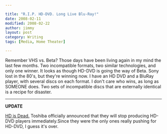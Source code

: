 ```yaml
---

title: "R.I.P. HD-DVD. Long Live Blu-Ray!"
date: 2008-02-11
modified: 2008-02-22
author: jimmy
layout: post
category: Writing
tags: [Media, Home Theater]

---
```



Remember VHS vs. Beta?  Those days have been living again in my mind the last few months.  Two incompatible formats, two similar technologies, and only one winner.  It looks as though HD-DVD is going the way of Beta. <!-- more -->Sony lost in the 80's, but they're winning now.  I have an HD DVD and a BluRay player, with several discs on each format.  I don't care who wins, as long as SOMEONE does.  Two sets of incompatible discs that are externally identical is a recipe for disaster.

---

**UPDATE**

[HD is Dead.](http://www.cnet.com/news/its-official-toshiba-announces-hd-dvd-surrender/)  Toshiba officially announced that they will stop producing HD-DVD players immediately.Since they were the only ones really pushing for HD-DVD, I guess it's over. 
